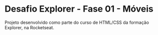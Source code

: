 # Desafio Explorer - Fase 01 - Móveis
Projeto desenvolvido como parte do curso de HTML/CSS da formação Explorer, na Rocketseat.
